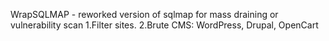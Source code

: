 WrapSQLMAP - reworked version of sqlmap for mass draining or vulnerability scan
1.Filter sites.
2.Brute CMS: WordPress, Drupal, OpenCart
